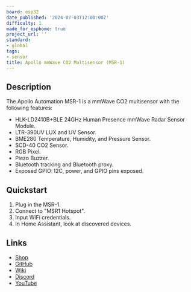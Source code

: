 ```yaml
---
board: esp32
date_published: '2024-07-03T12:00:00Z'
difficulty: 1
made_for_esphome: true
project_url: ''
standard:
- global
tags:
- sensor
title: Apollo mmWave CO2 Multisensor (MSR-1)
---
```


## Description

The Apollo Automation MSR-1 is a mmWave CO2 multisensor with the following features:
- HLK-LD2410B+BLE 24GHz Human Presence mmWave Radar Sensor Module.
- LTR-390UV LUX and UV Sensor.
- BME280 Temperature, Humidity, and Pressure Sensor.
- SCD-40 CO2 Sensor.
- RGB Pixel.
- Piezo Buzzer.
- Bluetooth tracking and Bluetooth proxy.
- Exposed GPIO: I2C, power, and GPIO pins exposed.

## Quickstart

1. Plug in the MSR-1.
2. Connect to "MSR1 Hotspot".
3. Input WiFi credentials.
4. In Home Assistant, look at discovered devices.

## Links

- [Shop](https://apolloautomation.com/products/multisensor-mk1)
- [GitHub](https://github.com/ApolloAutomation/MSR-1)
- [Wiki](https://wiki.apolloautomation.com/)
- [Discord](https://dsc.gg/ApolloAutomation)
- [YouTube](https://www.youtube.com/@ApolloAutomation)